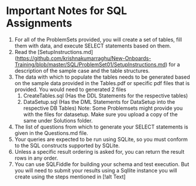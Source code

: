 # Important Notes for SQL Assignments

1. For all of the ProblemSets provided, you will create a set of tables, fill them with data, and execute SELECT statements based on them.
1. Read the [SetupInstructions.md] (https://github.com/krishnakumarraghu/New-Onboards-Training/blob/master/SQL/ProblemSet01/SetupInstructions.md) for a description of the sample case and the table structures.
1. The data with which to populate the tables needs to be generated based on the sample data provided in the Tables.pdf or specific pdf files that is provided.
   You would need to generated 2 files
   1. CreateTables.sql (Has the DDL Statements for the respective tables)
   1. DataSetup.sql (Has the DML Statements for DataSetup into the respective DB Tables)
   Note: Some Problemsets might provide you with the files for datasetup. Make sure you upload a copy of the same under Solutions folder.
1. The list of questions from which to generate your SELECT statements is given in the Questions.md file.
1. Your queries are expected to be run using SQLite, so you must conform to the SQL constructs supported by SQLite.
1. Unless a specific result ordering is asked for, you can return the result rows in any order.
1. You can use SQLFiddle for building your schema and test execution. But you will need to submit your results using a Sqllite instance you will
create using the steps mentioned in [!alt Text]
